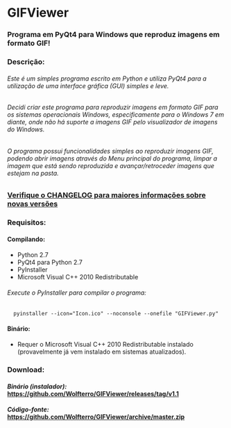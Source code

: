 # GIFViewer
### Programa em PyQt4 para Windows que reproduz imagens em formato GIF! 

### Descrição:

###### Este é um simples programa escrito em Python e utiliza PyQt4 para a utilização de uma interface gráfica (GUI) simples e leve.

###### Decidi criar este programa para reproduzir imagens em formato GIF para os sistemas operacionais Windows, especificamente para o Windows 7 em diante, onde não há suporte a imagens GIF pelo visualizador de imagens do Windows.

###### O programa possui funcionalidades simples ao reproduzir imagens GIF, podendo abrir imagens através do Menu principal do programa, limpar a imagem que está sendo reproduzida e avançar/retroceder imagens que estejam na pasta.

### [Verifique o CHANGELOG para maiores informações sobre novas versões](https://raw.github.com/Wolfterro/GIFViewer/master/CHANGELOG.txt)

### Requisitos:

#### Compilando:
- Python 2.7
- PyQt4 para Python 2.7
- PyInstaller
- Microsoft Visual C++ 2010 Redistributable

###### Execute o PyInstaller para compilar o programa:

      pyinstaller --icon="Icon.ico" --noconsole --onefile "GIFViewer.py"

#### Binário:
- Requer o Microsoft Visual C++ 2010 Redistributable instalado (provavelmente já vem instalado em sistemas atualizados).

### Download:

#### ***Binário (instalador):*** https://github.com/Wolfterro/GIFViewer/releases/tag/v1.1
#### ***Código-fonte:*** https://github.com/Wolfterro/GIFViewer/archive/master.zip
